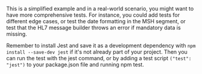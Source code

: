 This is a simplified example and in a real-world scenario, you might want to have more comprehensive tests. For instance, you could add tests for different edge cases, or test the date formatting in the MSH segment, or test that the HL7 message builder throws an error if mandatory data is missing.

Remember to install Jest and save it as a development dependency with `npm install --save-dev jest` if it's not already part of your project. Then you can run the test with the jest command, or by adding a test script `("test": "jest")` to your package.json file and running npm test.